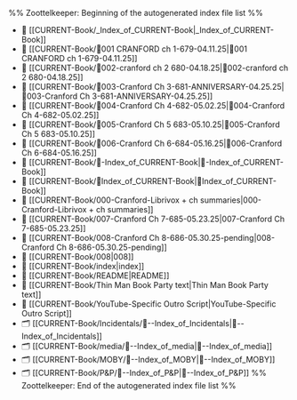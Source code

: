 %% Zoottelkeeper: Beginning of the autogenerated index file list  %%
- 📄 [[CURRENT-Book/_Index_of_CURRENT-Book|_Index_of_CURRENT-Book]]
- 📄 [[CURRENT-Book/🎤001 CRANFORD ch 1-679-04.11.25|🎤001 CRANFORD ch 1-679-04.11.25]]
- 📄 [[CURRENT-Book/🎤002-cranford ch 2 680-04.18.25|🎤002-cranford ch 2 680-04.18.25]]
- 📄 [[CURRENT-Book/🎤003-Cranford Ch 3-681-ANNIVERSARY-04.25.25|🎤003-Cranford Ch 3-681-ANNIVERSARY-04.25.25]]
- 📄 [[CURRENT-Book/🎤004-Cranford Ch 4-682-05.02.25|🎤004-Cranford Ch 4-682-05.02.25]]
- 📄 [[CURRENT-Book/🎤005-Cranford Ch 5 683-05.10.25|🎤005-Cranford Ch 5 683-05.10.25]]
- 📄 [[CURRENT-Book/🎤006-Cranford Ch 6-684-05.16.25|🎤006-Cranford Ch 6-684-05.16.25]]
- 📄 [[CURRENT-Book/🧠-Index_of_CURRENT-Book|🧠-Index_of_CURRENT-Book]]
- 📄 [[CURRENT-Book/🧠Index_of_CURRENT-Book|🧠Index_of_CURRENT-Book]]
- 📄 [[CURRENT-Book/000-Cranford-Librivox + ch summaries|000-Cranford-Librivox + ch summaries]]
- 📄 [[CURRENT-Book/007-Cranford Ch 7-685-05.23.25|007-Cranford Ch 7-685-05.23.25]]
- 📄 [[CURRENT-Book/008-Cranford Ch 8-686-05.30.25-pending|008-Cranford Ch 8-686-05.30.25-pending]]
- 📄 [[CURRENT-Book/008|008]]
- 📄 [[CURRENT-Book/index|index]]
- 📄 [[CURRENT-Book/README|README]]
- 📄 [[CURRENT-Book/Thin Man Book Party text|Thin Man Book Party text]]
- 📄 [[CURRENT-Book/YouTube-Specific Outro Script|YouTube-Specific Outro Script]]
- 🗂️ [[CURRENT-Book/Incidentals/🧠--Index_of_Incidentals|🧠--Index_of_Incidentals]]
- 🗂️ [[CURRENT-Book/media/🧠--Index_of_media|🧠--Index_of_media]]
- 🗂️ [[CURRENT-Book/MOBY/🧠--Index_of_MOBY|🧠--Index_of_MOBY]]
- 🗂️ [[CURRENT-Book/P&P/🧠--Index_of_P&P|🧠--Index_of_P&P]]
%% Zoottelkeeper: End of the autogenerated index file list  %%
